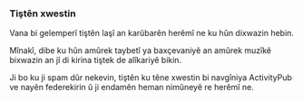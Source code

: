 ### Tiştên xwestin
Vana bi gelemperî tiştên laşî an karûbarên herêmî ne ku hûn dixwazin hebin.

Mînakî, dibe ku hûn amûrek taybetî ya baxçevaniyê an amûrek muzîkê bixwazin an jî di kirina tiştek de alîkariyê bikin.

Ji bo ku ji spam dûr nekevin, tiştên ku têne xwestin bi navgîniya ActivityPub ve nayên federekirin û ji endamên heman nimûneyê re herêmî ne.
